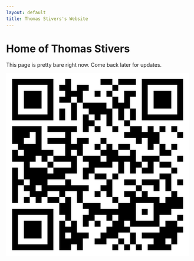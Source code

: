 ```yaml
---
layout: default
title: Thomas Stivers's Website
---
```


# Home of Thomas Stivers #
This page is pretty bare right now. Come back later for updates.

![QR code for my CV](/images/qr.cv.svg)